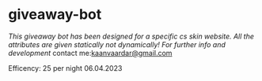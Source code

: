 # giveaway-bot

*This giveaway bot has been designed for a specific cs skin website. All the attributes are given statically not dynamically! 
For further info and development* 
contact me:kaanvaardar@gmail.com 

Efficency: 25 per night 06.04.2023
